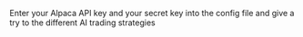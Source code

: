 Enter your Alpaca API key and your secret key into the config file and give a try to the different AI trading strategies
